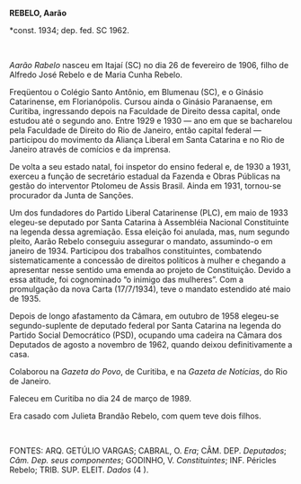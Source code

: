 **REBELO, Aarão**

\*const. 1934; dep. fed. SC 1962.

 

*Aarão Rabelo* nasceu em Itajaí (SC) no dia 26 de fevereiro de 1906,
filho de Alfredo José Rebelo e de Maria Cunha Rebelo.

Freqüentou o Colégio Santo Antônio, em Blumenau (SC), e o Ginásio
Catarinense, em Florianópolis. Cursou ainda o Ginásio Paranaense, em
Curitiba, ingressando depois na Faculdade de Direito dessa capital, onde
estudou até o segundo ano. Entre 1929 e 1930 — ano em que se bacharelou
pela Faculdade de Direito do Rio de Janeiro, então capital federal —
participou do movimento da Aliança Liberal em Santa Catarina e no Rio de
Janeiro através de comícios e da imprensa.

De volta a seu estado natal, foi inspetor do ensino federal e, de 1930 a
1931, exerceu a função de secretário estadual da Fazenda e Obras
Públicas na gestão do interventor Ptolomeu de Assis Brasil. Ainda em
1931, tornou-se procurador da Junta de Sanções.

Um dos fundadores do Partido Liberal Catarinense (PLC), em maio de 1933
elegeu-se deputado por Santa Catarina à Assembléia Nacional Constituinte
na legenda dessa agremiação. Essa eleição foi anulada, mas, num segundo
pleito, Aarão Rebelo conseguiu assegurar o mandato, assumindo-o em
janeiro de 1934. Participou dos trabalhos constituintes, combatendo
sistematicamente a concessão de direitos políticos à mulher e chegando a
apresentar nesse sentido uma emenda ao projeto de Constituição. Devido a
essa atitude, foi cognominado “o inimigo das mulheres”. Com a
promulgação da nova Carta (17/7/1934), teve o mandato estendido até maio
de 1935.

Depois de longo afastamento da Câmara, em outubro de 1958 elegeu-se
segundo-suplente de deputado federal por Santa Catarina na legenda do
Partido Social Democrático (PSD), ocupando uma cadeira na Câmara dos
Deputados de agosto a novembro de 1962, quando deixou definitivamente a
casa.

Colaborou na *Gazeta do Povo*, de Curitiba, e na *Gazeta de Notícias*,
do Rio de Janeiro.

Faleceu em Curitiba no dia 24 de março de 1989.

Era casado com Julieta Brandão Rebelo, com quem teve dois filhos.

 

FONTES: ARQ. GETÚLIO VARGAS; CABRAL, O. *Era*; CÂM. DEP. *Deputados*;
*Câm. Dep. seus componentes*; GODINHO, V. *Constituintes*; INF. Péricles
Rebelo; TRIB. SUP. ELEIT. *Dados* (4 ).

 
